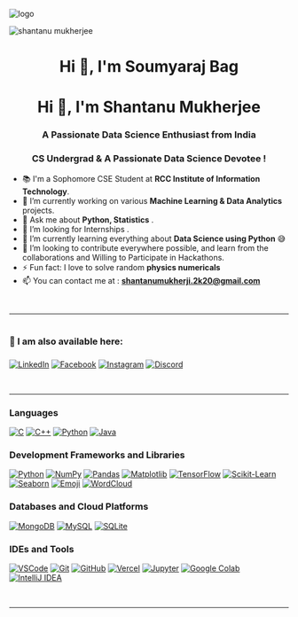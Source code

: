 ![logo](board-with-moving-electrons-data-flow-loop-background-animation-artificial-intelligence-visualization-of-in-machine-learning-computer-technology-science-cyber-and-futuristic-concept-free-video.jpg)
<p align="left"> <img src="board-with-moving-electrons-data-flow-loop-background-animation-artificial-intelligence-visualization-of-in-machine-learning-computer-technology-science-cyber-and-futuristic-concept-free-video.jpg" alt="shantanu mukherjee" /> </p>


<h1 align="center">Hi 👋, I'm Soumyaraj Bag</h1>

<h1 align="center">Hi 👋, I'm Shantanu Mukherjee</h1>
<h3 align="center">A Passionate Data Science Enthusiast from India</h3>
<h3 align="center">CS Undergrad & A Passionate Data Science Devotee !</h3>

- 📚 I'm a Sophomore CSE Student at **RCC Institute of Information Technology**.
- 🌱 I’m currently working on various **Machine Learning & Data Analytics** projects.
- 💬 Ask me about **Python, Statistics** .
- 👯 I’m looking for Internships .  
- 🔭 I’m currently learning everything about **Data Science using Python** 😅
- 💞️ I’m looking to contribute everywhere possible, and learn from the collaborations and Willing to Participate in Hackathons.
- ⚡ Fun fact: I love to solve random **physics numericals**
- 📫 You can contact me at : **shantanumukherji.2k20@gmail.com**

<br>

---
# <h3 align="left">📧 I am also available here: <h3>
<p align="left">
<a href="https://www.linkedin.com/in/shantanu-mukherjee-97b5951a7/" target="blank"><img alt='LinkedIn' src='https://img.shields.io/badge/LinkedIn-100000?style=for-the-badge&logo=LinkedIn&logoColor=white&labelColor=000000&color=0072b1'/></a>  
<a href="https://www.facebook.com/shantanu.mukherjee.5095110" target="blank"><img alt='Facebook' src='https://img.shields.io/badge/Facebook-100000?style=for-the-badge&logo=Facebook&logoColor=white&labelColor=black&color=000080'/></a>
<a href="https://www.instagram.com/confused__capricorn/" target="blank"><img alt='Instagram' src='https://img.shields.io/badge/Instagram-100000?style=for-the-badge&logo=Instagram&logoColor=white&labelColor=000000&color=FF009E'/></a>
<a href="discordapp.com/users/confused__capricorn" target="blank"><img alt='Discord' src='https://img.shields.io/badge/Discord-100000?style=for-the-badge&logo=Discord&logoColor=white&labelColor=black&color=6B00B3'/></a>

</p>

<br>

---

### Languages
[![C](https://img.shields.io/badge/-C-A8B9CC?logo=c&logoColor=white&style=for-the-badge)](https://en.wikipedia.org/wiki/C_(programming_language))
[![C++](https://img.shields.io/badge/-C++-00599C?logo=c%2B%2B&logoColor=white&style=for-the-badge)](https://en.wikipedia.org/wiki/C%2B%2B)
[![Python](https://img.shields.io/badge/-Python-3776AB?logo=python&logoColor=white&style=for-the-badge)](https://www.python.org/)
[![Java](https://img.shields.io/badge/-Java-007396?logo=java&logoColor=white&style=for-the-badge)](https://www.java.com/)

### Development Frameworks and Libraries
[![Python](https://img.shields.io/badge/-Python-3776AB?logo=python&logoColor=white&style=for-the-badge)](https://www.python.org/)
[![NumPy](https://img.shields.io/badge/-NumPy-013243?logo=numpy&logoColor=white&style=for-the-badge)](https://numpy.org/)
[![Pandas](https://img.shields.io/badge/-Pandas-150458?logo=pandas&logoColor=white&style=for-the-badge)](https://pandas.pydata.org/)
[![Matplotlib](https://img.shields.io/badge/-Matplotlib-014D4E?logo=matplotlib&logoColor=white&style=for-the-badge)](https://matplotlib.org/)
[![TensorFlow](https://img.shields.io/badge/-TensorFlow-FF6F00?logo=tensorflow&logoColor=white&style=for-the-badge)](https://www.tensorflow.org/)
[![Scikit-Learn](https://img.shields.io/badge/-Scikit--Learn-F7931E?logo=scikit-learn&logoColor=white&style=for-the-badge)](https://scikit-learn.org/)
[![Seaborn](https://img.shields.io/badge/-Seaborn-4C9A85?logoColor=white&style=for-the-badge)](https://seaborn.pydata.org/)
[![Emoji](https://img.shields.io/badge/-Emoji-FFDD67?logo=emoji&logoColor=white&style=for-the-badge)](https://pypi.org/project/emoji/)
[![WordCloud](https://img.shields.io/badge/-WordCloud-4682B4?logoColor=white&style=for-the-badge)](https://github.com/amueller/word_cloud)

### Databases and Cloud Platforms
[![MongoDB](https://img.shields.io/badge/-MongoDB-47A248?logo=mongodb&logoColor=white&style=for-the-badge)](https://www.mongodb.com/)
[![MySQL](https://img.shields.io/badge/-MySQL-4479A1?logo=mysql&logoColor=white&style=for-the-badge)](https://www.mysql.com/)
[![SQLite](https://img.shields.io/badge/-SQLite-003B57?logo=sqlite&logoColor=white&style=for-the-badge)](https://www.sqlite.org/)

### IDEs and Tools
[![VSCode](https://img.shields.io/badge/-VSCode-007ACC?logo=visual-studio-code&logoColor=white&style=for-the-badge)](https://code.visualstudio.com/)
[![Git](https://img.shields.io/badge/-Git-F05032?logo=git&logoColor=white&style=for-the-badge)](https://git-scm.com/)
[![GitHub](https://img.shields.io/badge/-GitHub-181717?logo=github&logoColor=white&style=for-the-badge)](https://github.com/)
[![Vercel](https://img.shields.io/badge/-Vercel-000000?logo=vercel&logoColor=white&style=for-the-badge)](https://vercel.com/)
[![Jupyter](https://img.shields.io/badge/-Jupyter-F37626?logo=jupyter&logoColor=white&style=for-the-badge)](https://jupyter.org/)
[![Google Colab](https://img.shields.io/badge/-Google%20Colab-F9AB00?logo=google-colab&logoColor=white&style=for-the-badge)](https://colab.research.google.com/)
[![IntelliJ IDEA](https://img.shields.io/badge/-IntelliJ%20IDEA-000000?logo=intellij-idea&logoColor=white&style=for-the-badge)](https://www.jetbrains.com/idea/)



<br/>

---


